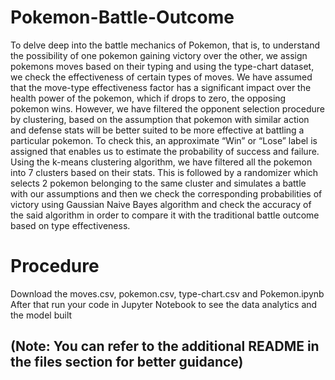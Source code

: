 # Pokemon-Battle-Outcome
To delve deep into the battle mechanics of Pokemon, that is, to understand the
possibility of one pokemon gaining victory over the other, we assign pokemons moves
based on their typing and using the type-chart dataset, we check the effectiveness of
certain types of moves. We have assumed that the move-type effectiveness factor has
a significant impact over the health power of the pokemon, which if drops to zero, the
opposing pokemon wins. However, we have filtered the opponent selection procedure
by clustering, based on the assumption that pokemon with similar action and defense
stats will be better suited to be more effective at battling a particular pokemon. To check
this, an approximate “Win” or “Lose” label is assigned that enables us to estimate the
probability of success and failure. Using the k-means clustering algorithm, we have
filtered all the pokemon into 7 clusters based on their stats. This is followed by a
randomizer which selects 2 pokemon belonging to the same cluster and simulates a
battle with our assumptions and then we check the corresponding probabilities of victory
using Gaussian Naive Bayes algorithm and check the accuracy of the said algorithm in
order to compare it with the traditional battle outcome based on type effectiveness.

# Procedure
Download the moves.csv, pokemon.csv, type-chart.csv and Pokemon.ipynb
After that run your code in Jupyter Notebook to see the data analytics and the model built

## (Note: You can refer to the additional README in the files section for better guidance)
